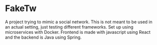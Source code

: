 # FakeTw
A project trying to mimic a social network. This is not meant to be used in an actual setting, just testing different frameworks. Set up using microservices with Docker. Frontend is made with javascript using React and the backend is Java using Spring.
